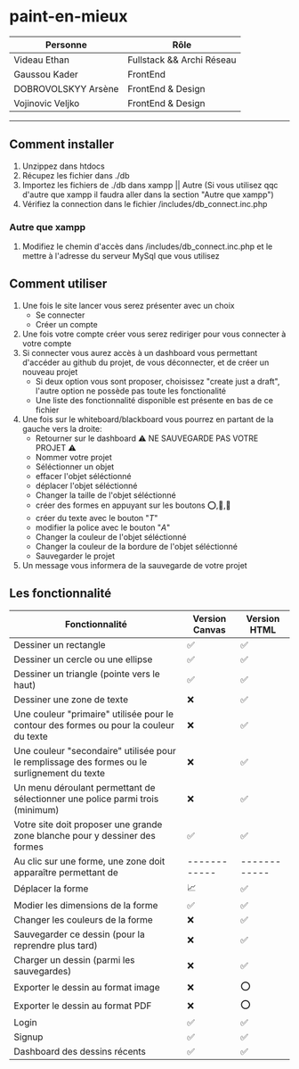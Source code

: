 # paint-en-mieux

| Personne            | Rôle                      |
| ------------------- | ------------------------- |
| Videau Ethan        | Fullstack && Archi Réseau |
| Gaussou Kader       | FrontEnd                  |
| DOBROVOLSKYY Arsène | FrontEnd & Design         |
| Vojinovic Veljko    | FrontEnd & Design         |

---

## Comment installer

1. Unzippez dans htdocs
2. Récupez les fichier dans ./db
3. Importez les fichiers de ./db dans xampp || Autre (Si vous utilisez qqc d'autre que xampp il faudra aller dans la section "Autre que xampp")
4. Vérifiez la connection dans le fichier /includes/db_connect.inc.php

### Autre que xampp

1. Modifiez le chemin d'accès dans /includes/db_connect.inc.php et le mettre à l'adresse du serveur MySql que vous utilisez

## Comment utiliser

1. Une fois le site lancer vous serez présenter avec un choix
   - Se connecter
   - Créer un compte
2. Une fois votre compte créer vous serez rediriger pour vous connecter à votre compte
3. Si connecter vous aurez accès à un dashboard vous permettant d'accéder au github du projet, de vous déconnecter, et de créer un nouveau projet
   - Si deux option vous sont proposer, choisissez "create just a draft", l'autre option ne possède pas toute les fonctionalité
   - Une liste des fonctionnalité disponible est présente en bas de ce fichier
4. Une fois sur le whiteboard/blackboard vous pourrez en partant de la gauche vers la droite:
   - Retourner sur le dashboard ⚠️ NE SAUVEGARDE PAS VOTRE PROJET ⚠️
   - Nommer votre projet
   - Séléctionner un objet
   - effacer l'objet séléctionné
   - déplacer l'objet séléctionné
   - Changer la taille de l'objet séléctionné
   - créer des formes en appuyant sur les boutons ⭕,🔺,🔲
   - créer du texte avec le bouton "_T_"
   - modifier la police avec le bouton "_A_"
   - Changer la couleur de l'objet séléctionné
   - Changer la couleur de la bordure de l'objet séléctionné
   - Sauvegarder le projet
5. Un message vous informera de la sauvegarde de votre projet

## Les fonctionnalité

| Fonctionnalité                                                                               | Version Canvas | Version HTML |
| -------------------------------------------------------------------------------------------- | -------------- | ------------ |
| Dessiner un rectangle                                                                        | ✅             | ✅           |
| Dessiner un cercle ou une ellipse                                                            | ✅             | ✅           |
| Dessiner un triangle (pointe vers le haut)                                                   | ✅             | ✅           |
| Dessiner une zone de texte                                                                   | ❌             | ✅           |
| Une couleur "primaire" utilisée pour le contour des formes ou pour la couleur du texte       | ❌             | ✅           |
| Une couleur "secondaire" utilisée pour le remplissage des formes ou le surlignement du texte | ❌             | ✅           |
| Un menu déroulant permettant de sélectionner une police parmi trois (minimum)                | ❌             | ✅           |
| Votre site doit proposer une grande zone blanche pour y dessiner des formes                  | ✅             | ✅           |
| Au clic sur une forme, une zone doit apparaître permettant de                                | ------------   | ------------ |
| Déplacer la forme                                                                            | 📈             | ✅           |
| Modier les dimensions de la forme                                                            | ✅             | ✅           |
| Changer les couleurs de la forme                                                             | ❌             | ✅           |
| Sauvegarder ce dessin (pour la reprendre plus tard)                                          | ❌             | ✅           |
| Charger un dessin (parmi les sauvegardes)                                                    | ❌             | ✅           |
| Exporter le dessin au format image                                                           | ❌             | ⭕           |
| Exporter le dessin au format PDF                                                             | ❌             | ⭕           |
| Login                                                                                        | ✅             | ✅           |
| Signup                                                                                       | ✅             | ✅           |
| Dashboard des dessins récents                                                                | ✅             | ✅           |

